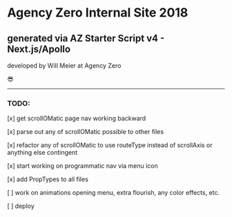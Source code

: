 #  Agency Zero Internal Site 2018 

##  generated via AZ Starter Script v4 - Next.js/Apollo 

developed by Will Meier at Agency Zero 

😎

----------------------------------------------------------------

### **TODO:**

[x] get scrollOMatic page nav working backward

[x] parse out any of scrollOMatic possible to other files

[x] refactor any of scrollOMatic to use routeType instead of scrollAxis or anything else contingent

[x] start working on programmatic nav via menu icon

[x] add PropTypes to all files

[ ] work on animations opening menu, extra flourish, any color effects, etc.

[ ] deploy